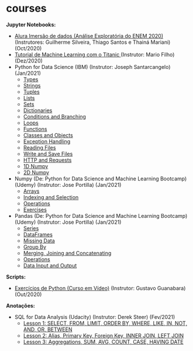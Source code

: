 # courses

**Jupyter Notebooks:**
* [Alura Imersão de dados (Análise Exploratória do ENEM 2020)](https://github.com/sergiodealencar/courses/blob/main/material/Aula01_desafios.ipynb) (Instrutores: Guilherme Silveira, Thiago Santos e Thainá Mariani) (Oct/2020)
* [Tutorial de Machine Learning com o Titanic ](https://github.com/sergiodealencar/courses/blob/main/material/tutorial_titanic_mario_filho.ipynb) (Instrutor: Mario Filho) (Dez/2020)
* Python for Data Science (IBM) (Instrutor: Joseph Santarcangelo) (Jan/2021)
  - [Types](https://github.com/sergiodealencar/courses/blob/main/material/PY0101EN-1-1-Types.ipynb)
  - [Strings](https://github.com/sergiodealencar/courses/blob/main/material/PY0101EN-1-2-Strings.ipynb)
  - [Tuples](https://github.com/sergiodealencar/courses/blob/main/material/PY0101EN-2-1-Tuples.ipynb)
  - [Lists](https://github.com/sergiodealencar/courses/blob/main/material/PY0101EN-2-2-Lists.ipynb)
  - [Sets](https://github.com/sergiodealencar/courses/blob/main/material/PY0101EN-2-3-Sets.ipynb)
  - [Dictionaries](https://github.com/sergiodealencar/courses/blob/main/material/PY0101EN-2-4-Dictionaries.ipynb)
  - [Conditions and Branching](https://github.com/sergiodealencar/courses/blob/main/material/PY0101EN-3-1-Conditions.ipynb)
  - [Loops](https://github.com/sergiodealencar/courses/blob/main/material/PY0101EN-3-2-Loops.ipynb)
  - [Functions](https://github.com/sergiodealencar/courses/blob/main/material/PY0101EN-3-3-Functions.ipynb)
  - [Classes and Objects](https://github.com/sergiodealencar/courses/blob/main/material/PY0101EN-3-4-Classes.ipynb)
  - [Exception Handling](https://github.com/sergiodealencar/courses/blob/main/material/PY0101EN-3-1.2ExcecptionHandling.ipynb)
  - [Reading Files](https://github.com/sergiodealencar/courses/blob/main/material/PY0101EN-4-1-ReadFile.ipynb)
  - [Write and Save Files](https://github.com/sergiodealencar/courses/blob/main/material/PY0101EN-4-2-WriteFile.ipynb)
  - [HTTP and Requests](https://github.com/sergiodealencar/courses/blob/main/material/PY0101EN-5.3_Requests_HTTP.ipynb)
  - [1D Numpy](https://github.com/sergiodealencar/courses/blob/main/material/PY0101EN-5-1-Numpy1D.ipynb)
  - [2D Numpy](https://github.com/sergiodealencar/courses/blob/main/material/PY0101EN-5-2-Numpy2D.ipynb)
* Numpy (De: Python for Data Science and Machine Learning Bootcamp) (Udemy) (Instrutor: Jose Portilla) (Jan/2021)
  - [Arrays](https://github.com/sergiodealencar/courses/blob/main/material/numpy/01-NumPy%20Arrays.ipynb)
  - [Indexing and Selection](https://github.com/sergiodealencar/courses/blob/main/material/numpy/02-Numpy%20Indexing%20and%20Selection.ipynb)
  - [Operations](https://github.com/sergiodealencar/courses/blob/main/material/numpy/03-Numpy%20Operations.ipynb)
  - [Exercises](https://github.com/sergiodealencar/courses/blob/main/material/numpy/05-Numpy%20Exercises%20-%20Solutions.ipynb)
* Pandas (De: Python for Data Science and Machine Learning Bootcamp) (Udemy) (Instrutor: Jose Portilla) (Jan/2021)
  - [Series](https://github.com/sergiodealencar/courses/blob/main/material/pandas/02-Series.ipynb)
  - [DataFrames](https://github.com/sergiodealencar/courses/blob/main/material/pandas/03-DataFrames.ipynb)
  - [Missing Data](https://github.com/sergiodealencar/courses/blob/main/material/pandas/04-Missing%20Data.ipynb)
  - [Group By](https://github.com/sergiodealencar/courses/blob/main/material/pandas/05-Groupby.ipynb)
  - [Merging, Joining and Concatenating](https://github.com/sergiodealencar/courses/blob/main/material/pandas/06-Merging%2C%20Joining%2C%20and%20Concatenating.ipynb)
  - [Operations](https://github.com/sergiodealencar/courses/blob/main/material/pandas/07-Operations.ipynb)
  - [Data Input and Output](https://github.com/sergiodealencar/courses/blob/main/material/pandas/08-Data%20Input%20and%20Output.ipynb)
    
**Scripts:**
* [Exercícios de Python (Curso em Vídeo)](https://github.com/sergiodealencar/courses/tree/main/material/curso_em_video) (Instrutor: Gustavo Guanabara) (Out/2020)
  
**Anotações:**
* SQL for Data Analysis (Udacity) (Instrutor: Derek Steer) (Fev/2021)
  - [Lesson 1: SELECT, FROM, LIMIT, ORDER BY, WHERE, LIKE, IN, NOT, AND, OR, BETWEEN](https://github.com/sergiodealencar/courses/blob/main/material/Lesson_1.sql)
  - [Lesson 2: Alias, Primary Key, Foreign Key, INNER JOIN, LEFT JOIN](https://github.com/sergiodealencar/courses/blob/main/material/Lesson_2.sql)
  - [Lesson 3: Aggregations, SUM, AVG, COUNT, CASE, HAVING DATE](https://github.com/sergiodealencar/courses/blob/main/material/Lesson_3.sql)
